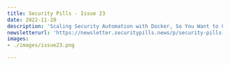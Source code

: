```yaml
---
title: Security Pills - Issue 23
date: 2022-11-28
description: 'Scaling Security Automation with Docker, So You Want to Get Into Bug Bounties?, How I Could Drain an Entire Blockchain'
newsletterurl: 'https://newsletter.securitypills.news/p/security-pills-issue-23'
images: 
- ./images/issue23.png

--- 
```


